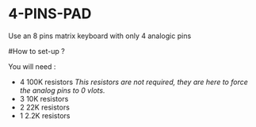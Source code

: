 # 4-PINS-PAD
Use an 8 pins matrix keyboard with only 4 analogic pins

#How to set-up ?

You will need :
  - 4 100K resistors *This resistors are not required, they are here to force the analog pins to 0 vlots.*
  - 3 10K resistors
  - 2 22K resistors
  - 1 2.2K resistors
  
